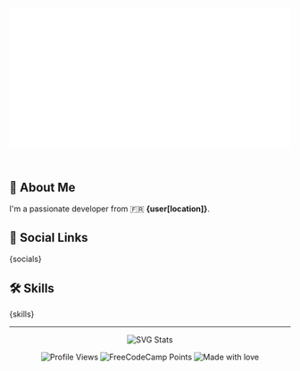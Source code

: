 <header align="center">

![Hi I'm Lucàs👋](assets/banner.svg)

</header>

## 🚀 About Me
I'm a passionate developer from 🇫🇷 **{user[location]}**.

## 🔗 Social Links
{socials}

## 🛠 Skills
{skills}

---

<footer align="center">

![SVG Stats](https://github-stats-alpha.vercel.app/api?username=LucasVbr&cc=000&tc=fff&ic=fff&bc=000)

![Profile Views](https://komarev.com/ghpvc/?username=lucasvbr&amp;amp;amp;label=Profile%20views&amp;amp;amp;color=0e75b6&amp;amp;amp;style=flat)
![FreeCodeCamp Points](https://img.shields.io/freecodecamp/points/lucasvbr?label=FreeCodeCamp%20points)
![Made with love](https://img.shields.io/badge/-made%20with%20%E2%9D%A4%EF%B8%8F-red)

</footer>